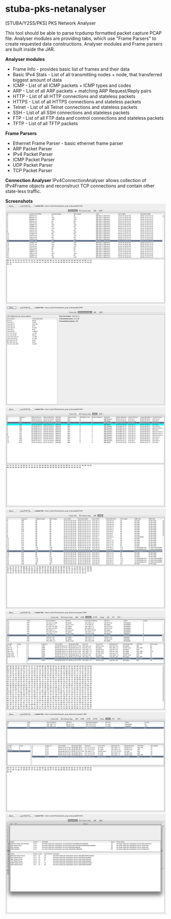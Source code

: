 stuba-pks-netanalyser
=====================

[STUBA/Y2SS/PKS] PKS Network Analyser

This tool should be able to parse tcpdump formatted packet capture PCAP file.
Analyser modules are providing tabs, which use "Frame Parsers" to create requested data constructions.
Analyser modules and Frame parsers are built inside the JAR.

**Analyser modules**
  * Frame Info - provides basic list of frames and their data
  * Basic IPv4 Stats - List of all transmitting nodes + node, that transferred biggest amount of data
  * ICMP - List of all ICMP packets + ICMP types and codes
  * ARP - List of all ARP packets + matching ARP Request/Reply pairs
  * HTTP - List of all HTTP connections and stateless packets
  * HTTPS - List of all HTTPS connections and stateless packets
  * Telnet - List of all Telnet connections and stateless packets
  * SSH - List of all SSH connections and stateless packets
  * FTP - List of all FTP data and control connections and stateless packets
  * TFTP - List of all TFTP packets
  
**Frame Parsers**
  * Ethernet Frame Parser - basic ethernet frame parser
  * ARP Packet Parser
  * IPv4 Packet Parser
  * ICMP Packet Parser
  * UDP Packet Parser
  * TCP Packet Parser

**Connection Analyser**
IPv4ConnectionAnalyser allows collection of IPv4Frame objects and reconstruct TCP connections and contain other state-less traffic.

**Screenshots**
![Frame Info Screenshot](/screenshots/01_frame_info.png?raw=true "1. Frame Info")
![IPv4 Source Stats Screenshot](/screenshots/02_ipv4_source_stats.png?raw=true "2. IPv4 Source Stats")
![ARP Screenshot](/screenshots/03_arp.png?raw=true "3. ARP")
![ICMP Screenshot](/screenshots/04_icmp.png?raw=true "4. ICMP")
![HTTP Screenshot](/screenshots/05_http.png?raw=true "5. HTTP")
![SSH Screenshot](/screenshots/06_ssh.png?raw=true "6. SSH")
![About Dialog Screenshot](/screenshots/10_about.png?raw=true "10. About Dialog")
